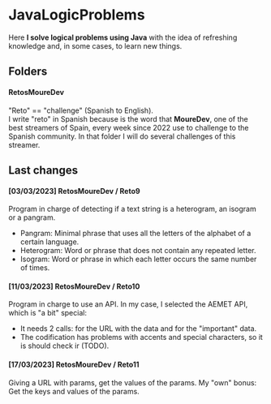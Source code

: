# JavaLogicProblems
Here **I solve logical problems using Java** with the idea of refreshing knowledge and, in some cases, to learn new things.


## Folders
#### RetosMoureDev
"Reto" == "challenge" (Spanish to English). <br>
I write "reto" in Spanish because is the word that **MoureDev**, one of the best streamers of Spain, every week since 2022 use to challenge to the Spanish community. In that folder I will do several challenges of this streamer.

## Last changes
#### [03/03/2023] RetosMoureDev / Reto9
Program in charge of detecting if a text string is a heterogram, an isogram or a pangram.
- Pangram: Minimal phrase that uses all the letters of the alphabet of a certain language.
- Heterogram: Word or phrase that does not contain any repeated letter.
- Isogram: Word or phrase in which each letter occurs the same number of times.

#### [11/03/2023] RetosMoureDev / Reto10
Program in charge to use an API. In my case, I selected the AEMET API, which is "a bit" special:
- It needs 2 calls: for the URL with the data and for the "important" data.
- The codification has problems with accents and special characters, so it is should check ir (TODO).

#### [17/03/2023] RetosMoureDev / Reto11
Giving a URL with params, get the values of the params.
My "own" bonus: Get the keys and values of the params.
